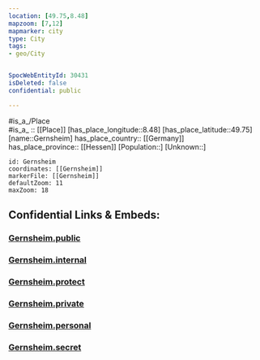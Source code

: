 ```yaml
---
location: [49.75,8.48] 
mapzoom: [7,12] 
mapmarker: city 
type: City
tags:
- geo/City


SpocWebEntityId: 30431
isDeleted: false
confidential: public

---
```

#is_a_/Place  
#is_a_ :: [[Place]] 
[has_place_longitude::8.48] 
[has_place_latitude::49.75] 
[name::Gernsheim] 
has_place_country:: [[Germany]]  
has_place_province:: [[Hessen]] 
[Population::] 
[Unknown::] 


```leaflet
id: Gernsheim
coordinates: [[Gernsheim]] 
markerFile: [[Gernsheim]] 
defaultZoom: 11 
maxZoom: 18
```


## Confidential Links & Embeds: 

### [Gernsheim.public](/_public/\Earth\Continent\Europe\Europe~Central\Germany\Germany~West\Hessen\counties~Hessen\Groß-Gerau\cities~Groß-GerauGernsheim.public.md) 

### [Gernsheim.internal](/_internal/\Earth\Continent\Europe\Europe~Central\Germany\Germany~West\Hessen\counties~Hessen\Groß-Gerau\cities~Groß-GerauGernsheim.internal.md) 

### [Gernsheim.protect](/_protect/\Earth\Continent\Europe\Europe~Central\Germany\Germany~West\Hessen\counties~Hessen\Groß-Gerau\cities~Groß-GerauGernsheim.protect.md) 

### [Gernsheim.private](/_private/\Earth\Continent\Europe\Europe~Central\Germany\Germany~West\Hessen\counties~Hessen\Groß-Gerau\cities~Groß-GerauGernsheim.private.md) 

### [Gernsheim.personal](/_personal/\Earth\Continent\Europe\Europe~Central\Germany\Germany~West\Hessen\counties~Hessen\Groß-Gerau\cities~Groß-GerauGernsheim.personal.md) 

### [Gernsheim.secret](/_secret/\Earth\Continent\Europe\Europe~Central\Germany\Germany~West\Hessen\counties~Hessen\Groß-Gerau\cities~Groß-GerauGernsheim.secret.md)

